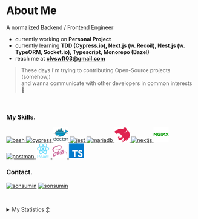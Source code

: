 # About Me

A normalized Backend / Frontend Engineer

- currently working on **Personal Project**
- currently learning **TDD (Cypress.io), Next.js (w. Recoil), Nest.js (w. TypeORM, Socket.io), Typescript, Monorepo (Bazel)**
- reach me at **clvswft03@gmail.com**

> These days I'm trying to contributing Open-Source projects (somehow,)\
> and wanna communicate with other developers in common interests 💬

&nbsp;

<h3 align="left">My Skills.</h3>
<p align="left"> <a href="https://www.gnu.org/software/bash/" target="_blank" rel="noreferrer"> <img src="https://www.vectorlogo.zone/logos/gnu_bash/gnu_bash-icon.svg" alt="bash" width="40" height="40"/> </a> <a href="https://www.cypress.io" target="_blank" rel="noreferrer"> <img src="https://raw.githubusercontent.com/simple-icons/simple-icons/6e46ec1fc23b60c8fd0d2f2ff46db82e16dbd75f/icons/cypress.svg" alt="cypress" width="40" height="40"/> </a> <a href="https://www.docker.com/" target="_blank" rel="noreferrer"> <img src="https://raw.githubusercontent.com/devicons/devicon/master/icons/docker/docker-original-wordmark.svg" alt="docker" width="40" height="40"/> </a> <a href="https://jestjs.io" target="_blank" rel="noreferrer"> <img src="https://www.vectorlogo.zone/logos/jestjsio/jestjsio-icon.svg" alt="jest" width="40" height="40"/> </a> <a href="https://mariadb.org/" target="_blank" rel="noreferrer"> <img src="https://www.vectorlogo.zone/logos/mariadb/mariadb-icon.svg" alt="mariadb" width="40" height="40"/> </a> <a href="https://nestjs.com/" target="_blank" rel="noreferrer"> <img src="https://raw.githubusercontent.com/devicons/devicon/master/icons/nestjs/nestjs-plain.svg" alt="nestjs" width="40" height="40"/> </a> <a href="https://nextjs.org/" target="_blank" rel="noreferrer"> <img src="https://cdn.worldvectorlogo.com/logos/nextjs-2.svg" alt="nextjs" width="40" height="40"/> </a> <a href="https://www.nginx.com" target="_blank" rel="noreferrer"> <img src="https://raw.githubusercontent.com/devicons/devicon/master/icons/nginx/nginx-original.svg" alt="nginx" width="40" height="40"/> </a> <a href="https://postman.com" target="_blank" rel="noreferrer"> <img src="https://www.vectorlogo.zone/logos/getpostman/getpostman-icon.svg" alt="postman" width="40" height="40"/> </a> <a href="https://reactjs.org/" target="_blank" rel="noreferrer"> <img src="https://raw.githubusercontent.com/devicons/devicon/master/icons/react/react-original-wordmark.svg" alt="react" width="40" height="40"/> </a> <a href="https://sass-lang.com" target="_blank" rel="noreferrer"> <img src="https://raw.githubusercontent.com/devicons/devicon/master/icons/sass/sass-original.svg" alt="sass" width="40" height="40"/> </a> <a href="https://www.typescriptlang.org/" target="_blank" rel="noreferrer"> <img src="https://raw.githubusercontent.com/devicons/devicon/master/icons/typescript/typescript-original.svg" alt="typescript" width="40" height="40"/> </a> </p>

<h3 align="left">Contact.</h3>
<p align="left"> <a href="https://linkedin.com/in/sonsumin" target="blank"><img align="center" src="https://raw.githubusercontent.com/rahuldkjain/github-profile-readme-generator/master/src/images/icons/Social/github.svg" alt="sonsumin" height="30" width="40" /></a> <a href="https://linkedin.com/in/sonsumin" target="blank"><img align="center" src="https://raw.githubusercontent.com/rahuldkjain/github-profile-readme-generator/master/src/images/icons/Social/linked-in-alt.svg" alt="sonsumin" height="30" width="40" /></a>
</p>

&nbsp;

<details>
 <summary>My Statistics ↕️</summary>

<!--START_SECTION:waka-->
![Code Time](http://img.shields.io/badge/Code%20Time-778%20hrs%2046%20mins-blue)

![Profile Views](http://img.shields.io/badge/Profile%20Views-1-blue)

**🐱 My GitHub Data** 

> 🏆 1,007 Contributions in the Year 2022
 > 
> 📦 12.5 MB Used in GitHub's Storage 
 > 
> 💼 Opted to Hire
 > 
> 📜 318 Public Repositories 
 > 
> 🔑 99 Private Repositories  
 > 
**I'm an Early 🐤** 

```text
🌞 Morning    30 commits     █████░░░░░░░░░░░░░░░░░░░░   21.9% 
🌆 Daytime    39 commits     ███████░░░░░░░░░░░░░░░░░░   28.47% 
🌃 Evening    45 commits     ████████░░░░░░░░░░░░░░░░░   32.85% 
🌙 Night      23 commits     ████░░░░░░░░░░░░░░░░░░░░░   16.79%

```
📅 **I'm Most Productive on Thursday** 

```text
Monday       25 commits     ████░░░░░░░░░░░░░░░░░░░░░   18.25% 
Tuesday      15 commits     ██░░░░░░░░░░░░░░░░░░░░░░░   10.95% 
Wednesday    24 commits     ████░░░░░░░░░░░░░░░░░░░░░   17.52% 
Thursday     39 commits     ███████░░░░░░░░░░░░░░░░░░   28.47% 
Friday       15 commits     ██░░░░░░░░░░░░░░░░░░░░░░░   10.95% 
Saturday     6 commits      █░░░░░░░░░░░░░░░░░░░░░░░░   4.38% 
Sunday       13 commits     ██░░░░░░░░░░░░░░░░░░░░░░░   9.49%

```


📊 **This Week I Spent My Time On** 

```text
⌚︎ Time Zone: Asia/Seoul

💬 Programming Languages: 
Other                    34 hrs 54 mins      ██████████████░░░░░░░░░░░   59.14% 
Kotlin                   18 hrs 29 mins      ███████░░░░░░░░░░░░░░░░░░   31.35% 
YAML                     1 hr 28 mins        ░░░░░░░░░░░░░░░░░░░░░░░░░   2.49% 
Bash                     48 mins             ░░░░░░░░░░░░░░░░░░░░░░░░░   1.38% 
Java                     39 mins             ░░░░░░░░░░░░░░░░░░░░░░░░░   1.1%

🔥 Editors: 
Browser                  34 hrs 25 mins      ██████████████░░░░░░░░░░░   58.33% 
IntelliJ                 20 hrs 3 mins       ████████░░░░░░░░░░░░░░░░░   34.0% 
PyCharmCore              2 hrs               ░░░░░░░░░░░░░░░░░░░░░░░░░   3.4% 
VS Code                  1 hr 34 mins        ░░░░░░░░░░░░░░░░░░░░░░░░░   2.66% 
Neovim                   57 mins             ░░░░░░░░░░░░░░░░░░░░░░░░░   1.62%

💻 Operating System: 
Linux                    59 hrs 1 min        █████████████████████████   100.0%

```

**I Mostly Code in JavaScript** 

```text
JavaScript               20 repos            ██████░░░░░░░░░░░░░░░░░░░   25.32% 
TypeScript               18 repos            █████░░░░░░░░░░░░░░░░░░░░   22.78% 
Shell                    9 repos             ██░░░░░░░░░░░░░░░░░░░░░░░   11.39% 
Python                   8 repos             ██░░░░░░░░░░░░░░░░░░░░░░░   10.13% 
CSS                      7 repos             ██░░░░░░░░░░░░░░░░░░░░░░░   8.86%

```


**Timeline**

![Chart not found](https://raw.githubusercontent.com/todaypp/todaypp/master/charts/bar_graph.png) 


 Last Updated on 13/05/2022 10:44:23 UTC
<!--END_SECTION:waka-->
</details>
